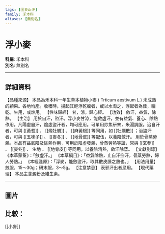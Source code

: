 ```yaml
---
tags: [固表止汗]
family: 禾本科
aliases: [無別名]
---
```


# 浮小麥

**科屬**: 禾本科  
**別名**: 無別名  

---

## 詳細資料
【品種來源】
本品為禾本科一年生草本植物小麥 (
Trticum aestivum
L.) 未成熟的穎果。各地均產。收穫時，揚起其輕浮乾癟者，或以水淘之，浮起者為佳，曬乾。生用，或炒用。
【性味歸經】
甘，涼。歸心經。
【功效】
斂汗，益氣，除熱。
【主治】
用於自汗，盜汗。浮小麥甘涼，能斂虛汗，並有益氣、養心、除熱作用。凡陽虛自汗，陰虛盜汗者，均可應用。可單用炒焦研末，米湯調服。治自汗者，可與 [[黃耆]] 、 [[煅牡蠣]] 、 [[麻黃根]] 等同用，如 [[牡蠣散]] ；治盜汗者，可與 [[五味子]] 、 [[麥冬]] 、 [[地骨皮]] 等配伍，以養陰斂汗。
用於骨蒸勞熱。本品有益氣陰及除熱作用，可用於陰虛發熱，骨蒸勞熱等證，常與 [[玄參]] 、 [[麥冬]] 、
生地
、 [[地骨皮]] 等同用，以養陰清熱，斂汗除蒸。
【文獻別錄】
《本草蒙筌》：「斂虛汗。」
《本草綱目》：「益氣除熱，止自汗盜汗，骨蒸勞熱，婦人勞熱。」
《本經逢原》：「浮麥，能斂盜汗，取其散皮腠之熱也。」
【用法用量】
煎服，15～30g；研末服，3～5g。
【注意禁忌】
表邪汗出者忌用。
【現代藥理】
本品主含澱粉及維生素。

---

## 圖片
## 比較：
[[小麥]]
